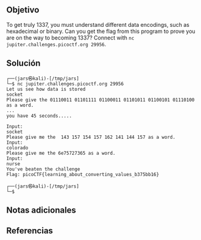 ## Objetivo
To get truly 1337, you must understand different data encodings, such as hexadecimal or binary. Can you get the flag from this program to prove you are on the way to becoming 1337? Connect with `nc jupiter.challenges.picoctf.org 29956`.
## Solución
```
┌──(jars㉿kali)-[/tmp/jars]
└─$ nc jupiter.challenges.picoctf.org 29956
Let us see how data is stored
socket
Please give the 01110011 01101111 01100011 01101011 01100101 01110100 as a word.
...
you have 45 seconds.....

Input:
socket
Please give me the  143 157 154 157 162 141 144 157 as a word.
Input:
colorado
Please give me the 6e75727365 as a word.
Input:
nurse
You've beaten the challenge
Flag: picoCTF{learning_about_converting_values_b375bb16}
                                                                            
┌──(jars㉿kali)-[/tmp/jars]
└─$ 

```
## Notas adicionales
## Referencias 